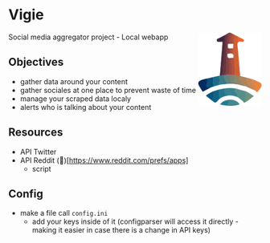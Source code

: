 # Vigie
<img src="/static/Media/Logo%20Vigie.svg" alt="logo for Vigie" title="Vigie" width="25%" align="right"/>
Social media aggregator project - Local webapp

## Objectives
* gather data around your content
* gather sociales at one place to prevent waste of time
* manage your scraped data localy
* alerts who is talking about your content

## Resources
* API Twitter
* API Reddit (:ledger:)[https://www.reddit.com/prefs/apps]
  * script 

## Config
* make a file call `config.ini`
  * add your keys inside of it (configparser will access it directly - making it easier in case there is a change in API keys)
